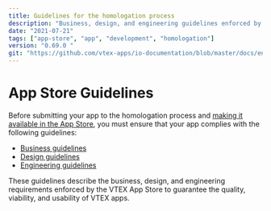 ```yaml
---
title: Guidelines for the homologation process
description: "Business, design, and engineering guidelines enforced by the VTEX App Store to guarantee a baseline standard of quality, viability and usability for all apps available for VTEX stores."
date: "2021-07-21"
tags: ["app-store", "app", "development", "homologation"]
version: "0.69.0 "
git: "https://github.com/vtex-apps/io-documentation/blob/master/docs/en/Recipes/development/guidelines-for-the-homologation-process.md"
---
```


# App Store Guidelines

Before submitting your app to the homologation process and [making it available in the App Store](https://developers.vtex.com/vtex-developer-docs/docs/vtex-io-documentation-10-making-your-app-publicly-available#submitting-your-app-to-the-vtex-app-store), you must ensure that your app complies with the following guidelines:

* [Business guidelines](https://developers.vtex.com/vtex-developer-docs/docs/vtex-io-documentation-business-guidelines-vtex-app-store)
* [Design guidelines](https://developers.vtex.com/vtex-developer-docs/docs/vtex-io-documentation-design-guidelines)
* [Engineering guidelines](https://developers.vtex.com/vtex-developer-docs/docs/vtex-io-documentation-engineering-guidelines)

These guidelines describe the business, design, and engineering requirements enforced by the VTEX App Store to guarantee the quality, viability, and usability of VTEX apps.
